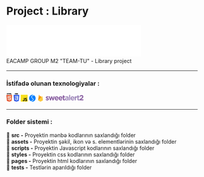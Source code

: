 # Project : Library

![image](src/assets/icons/logoWhite.svg)
\
EACAMP GROUP M2 "TEAM-TU" - Library project

<hr style="border-top:3px solid white; width:100%">

### İstifadə olunan texnologiyalar :

<div>
  <img src ="./src/assets/mdicons/html.svg" alt="HTML5 logo" width="3%" title='HTML5'/>
  <img src ="./src/assets/mdicons/css.svg" alt="CSS3 logo" width="3%" title='CSS3'/>
  <img src ="./src/assets/mdicons/javascript.svg" alt="Javascript logo" width="3.5%" title='Javascript'/>
  <img src ="./src/assets/mdicons/swiper.svg" alt="Swiper logo" width="3.5%" title='Swiper'/>
  <img src ="./src/assets/mdicons/firebase.svg" alt="Firebase logo" width="3.5%" title='Firebase'/>
   <img src ="./src/assets/mdicons/sweetAlert.png" alt="Firebase logo" width="20%" title='Firebase'/>
  </div

---

<hr style="border-top:3px solid white; width:100%">

### Folder sistemi :

📁 **src -** Proyektin mənbə kodlarının saxlandığı folder\
📁 **assets -** Proyektin şəkil, ikon və s. elementlərinin saxlandığı folder\
📁 **scripts -** Proyektin Javascript kodlarının saxlandığı folder\
📁 **styles -** Proyektin css kodlarının saxlandığı folder\
📁 **pages -** Proyektin html kodlarının saxlandığı folder\
📁 **tests -** Testlərin aparıldığı folder

